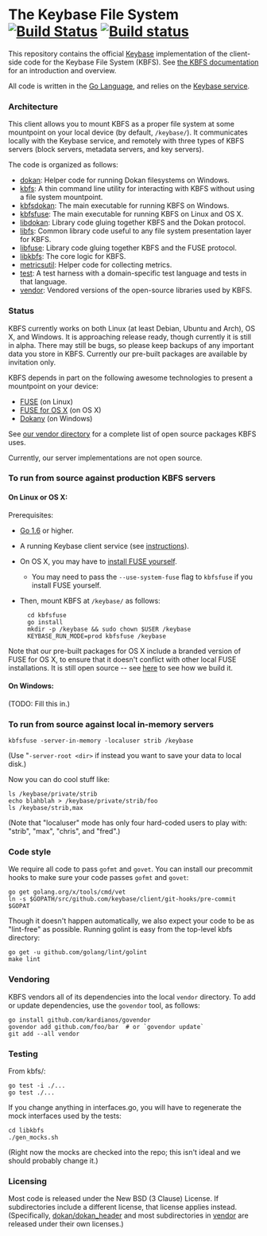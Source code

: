# The Keybase File System [![Build Status](https://travis-ci.com/keybase/kbfs.svg?token=o83uSEjtx4xskKjG2ZyS&branch=master)](https://travis-ci.com/keybase/kbfs) [![Build status](https://ci.appveyor.com/api/projects/status/xpxqhgpl60m1h3sb/branch/master?svg=true)](https://ci.appveyor.com/project/keybase/kbfs/branch/master)

This repository contains the official [Keybase](https://keybase.io)
implementation of the client-side code for the Keybase File System
(KBFS). See [the KBFS documentation](keybase.io/docs/kbfs) for an
introduction and overview.

All code is written in the [Go Language](https://golang.org), and
relies on the [Keybase service](https://github.com/keybase/client/go).

### Architecture

This client allows you to mount KBFS as a proper file system at some
mountpoint on your local device (by default, `/keybase/`).  It
communicates locally with the Keybase service, and remotely with three
types of KBFS servers (block servers, metadata servers, and key
servers).

The code is organized as follows:

* [dokan](dokan/): Helper code for running Dokan filesystems on Windows.
* [kbfs](kbfs/): A thin command line utility for interacting with KBFS
  without using a file system mountpoint.
* [kbfsdokan](kbfsdokan/): The main executable for running KBFS on
  Windows.
* [kbfsfuse](kbfsfuse/): The main executable for running KBFS on Linux
  and OS X.
* [libdokan](libdokan/): Library code gluing together KBFS and the
  Dokan protocol.
* [libfs](libfs/): Common library code useful to any file system
  presentation layer for KBFS.
* [libfuse](libfuse/): Library code gluing together KBFS and the FUSE
  protocol.
* [libkbfs](libkbfs/): The core logic for KBFS.
* [metricsutil](metricsutil/): Helper code for collecting metrics.
* [test](test/): A test harness with a domain-specific test language
  and tests in that language.
* [vendor](vendor/): Vendored versions of the open-source libraries
  used by KBFS.

### Status

KBFS currently works on both Linux (at least Debian, Ubuntu and Arch),
OS X, and Windows.  It is approaching release ready, though currently
it is still in alpha.  There may still be bugs, so please keep backups
of any important data you store in KBFS.  Currently our pre-built
packages are available by invitation only.

KBFS depends in part on the following awesome technologies to present
a mountpoint on your device:

* [FUSE](https://github.com/libfuse/) (on Linux)
* [FUSE for OS X](https://osxfuse.github.io/) (on OS X)
* [Dokany](https://github.com/dokan-dev/dokany) (on Windows)

See [our vendor directory](vendor/) for a complete list of open source
packages KBFS uses.

Currently, our server implementations are not open source.

### To run from source against production KBFS servers

#### On Linux or OS X:

Prerequisites:

* [Go 1.6](https://golang.org/dl/) or higher.
* A running Keybase client service (see [instructions](https://github.com/keybase/client/go)).
* On OS X, you may have to [install FUSE yourself](https://osxfuse.github.io/).
  * You may need to pass the `--use-system-fuse` flag to `kbfsfuse` if
    you install FUSE yourself.
* Then, mount KBFS at `/keybase/` as follows:

        cd kbfsfuse
        go install
        mkdir -p /keybase && sudo chown $USER /keybase
        KEYBASE_RUN_MODE=prod kbfsfuse /keybase

Note that our pre-built packages for OS X include a branded version of
FUSE for OS X, to ensure that it doesn't conflict with other local
FUSE installations.  It is still open source -- see
[here](https://github.com/keybase/client/blob/master/osx/Fuse/build.sh)
to see how we build it.

#### On Windows:

(TODO: Fill this in.)

### To run from source against local in-memory servers

    kbfsfuse -server-in-memory -localuser strib /keybase

(Use "`-server-root <dir>` if instead you want to save your data to
local disk.)

Now you can do cool stuff like:

    ls /keybase/private/strib
    echo blahblah > /keybase/private/strib/foo
    ls /keybase/strib,max

(Note that "localuser" mode has only four hard-coded users to play
with: "strib", "max", "chris", and "fred".)

### Code style

We require all code to pass `gofmt` and `govet`.  You can install our
precommit hooks to make sure your code passes `gofmt` and `govet`:

    go get golang.org/x/tools/cmd/vet
    ln -s $GOPATH/src/github.com/keybase/client/git-hooks/pre-commit $GOPAT

Though it doesn't happen automatically, we also expect your code to be
as "lint-free" as possible.  Running golint is easy from the top-level
kbfs directory:

    go get -u github.com/golang/lint/golint
    make lint

### Vendoring

KBFS vendors all of its dependencies into the local `vendor`
directory.  To add or update dependencies, use the `govendor` tool, as
follows:

    go install github.com/kardianos/govendor
    govendor add github.com/foo/bar  # or `govendor update`
    git add --all vendor

### Testing

From kbfs/:

    go test -i ./...
    go test ./...

If you change anything in interfaces.go, you will have to regenerate
the mock interfaces used by the tests:

    cd libkbfs
    ./gen_mocks.sh

(Right now the mocks are checked into the repo; this isn't ideal and
we should probably change it.)

### Licensing

Most code is released under the New BSD (3 Clause) License.  If
subdirectories include a different license, that license applies
instead.  (Specifically, [dokan/dokan_header](dokan/dokan_header) and
most subdirectories in [vendor](vendor/) are released under their own
licenses.)
